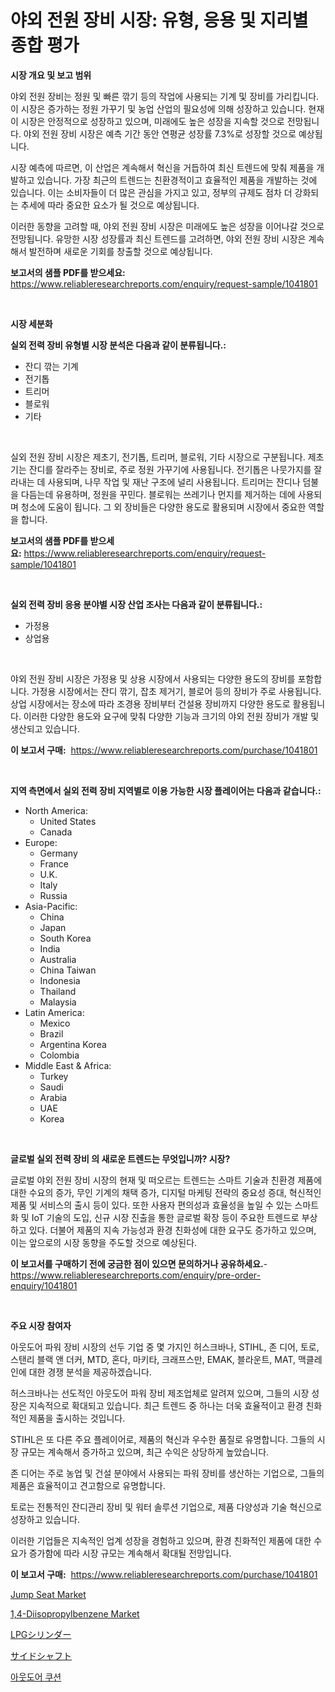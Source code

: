<p><h1>야외 전원 장비 시장: 유형, 응용 및 지리별 종합 평가</h1></p><p><strong>시장 개요 및 보고 범위</strong></p>
<p><p>야외 전원 장비는 정원 및 빠른 깎기 등의 작업에 사용되는 기계 및 장비를 가리킵니다. 이 시장은 증가하는 정원 가꾸기 및 농업 산업의 필요성에 의해 성장하고 있습니다. 현재 이 시장은 안정적으로 성장하고 있으며, 미래에도 높은 성장을 지속할 것으로 전망됩니다. 야외 전원 장비 시장은 예측 기간 동안 연평균 성장률 7.3%로 성장할 것으로 예상됩니다.</p><p>시장 예측에 따르면, 이 산업은 계속해서 혁신을 거듭하여 최신 트렌드에 맞춰 제품을 개발하고 있습니다. 가장 최근의 트렌드는 친환경적이고 효율적인 제품을 개발하는 것에 있습니다. 이는 소비자들이 더 많은 관심을 가지고 있고, 정부의 규제도 점차 더 강화되는 추세에 따라 중요한 요소가 될 것으로 예상됩니다.</p><p>이러한 동향을 고려할 때, 야외 전원 장비 시장은 미래에도 높은 성장을 이어나갈 것으로 전망됩니다. 유망한 시장 성장률과 최신 트렌드를 고려하면, 야외 전원 장비 시장은 계속해서 발전하며 새로운 기회를 창출할 것으로 예상됩니다.</p></p>
<p><strong>보고서의 샘플 PDF를 받으세요:</strong> <a href="https://www.reliableresearchreports.com/enquiry/request-sample/1041801">https://www.reliableresearchreports.com/enquiry/request-sample/1041801</a></p>
<p>&nbsp;</p>
<p><strong>시장 세분화</strong></p>
<p><strong>실외 전력 장비 유형별 시장 분석은 다음과 같이 분류됩니다.:</strong></p>
<p><ul><li>잔디 깎는 기계</li><li>전기톱</li><li>트리머</li><li>블로워</li><li>기타</li></ul></p>
<p>&nbsp;</p>
<p><p>실외 전원 장비 시장은 제초기, 전기톱, 트리머, 블로워, 기타 시장으로 구분됩니다. 제초기는 잔디를 잘라주는 장비로, 주로 정원 가꾸기에 사용됩니다. 전기톱은 나뭇가지를 잘라내는 데 사용되며, 나무 작업 및 재난 구조에 널리 사용됩니다. 트리머는 잔디나 덤불을 다듬는데 유용하며, 정원을 꾸민다. 블로워는 쓰레기나 먼지를 제거하는 데에 사용되며 청소에 도움이 됩니다. 그 외 장비들은 다양한 용도로 활용되며 시장에서 중요한 역할을 합니다.</p></p>
<p><strong>보고서의 샘플 PDF를 받으세요:</strong>&nbsp;<a href="https://www.reliableresearchreports.com/enquiry/request-sample/1041801">https://www.reliableresearchreports.com/enquiry/request-sample/1041801</a></p>
<p>&nbsp;</p>
<p><strong> 실외 전력 장비 응용 분야별 시장 산업 조사는 다음과 같이 분류됩니다.:</strong></p>
<p><ul><li>가정용</li><li>상업용</li></ul></p>
<p>&nbsp;</p>
<p><p>야외 전원 장비 시장은 가정용 및 상용 시장에서 사용되는 다양한 용도의 장비를 포함합니다. 가정용 시장에서는 잔디 깎기, 잡초 제거기, 블로어 등의 장비가 주로 사용됩니다. 상업 시장에서는 장소에 따라 조경용 장비부터 건설용 장비까지 다양한 용도로 활용됩니다. 이러한 다양한 용도와 요구에 맞춰 다양한 기능과 크기의 야외 전원 장비가 개발 및 생산되고 있습니다.</p></p>
<p><strong>이 보고서 구매:</strong>&nbsp; <a href="https://www.reliableresearchreports.com/purchase/1041801">https://www.reliableresearchreports.com/purchase/1041801</a></p>
<p>&nbsp;</p>
<p><strong>지역 측면에서 실외 전력 장비 지역별로 이용 가능한 시장 플레이어는 다음과 같습니다.:</strong></p>
<p><ul>
    <li>
        North America:
        <ul>
            <li>United States</li>
            <li>Canada</li>
        </ul>
    </li>
    <li>
        Europe:
        <ul>
            <li>Germany</li>
            <li>France</li>
            <li>U.K.</li>
            <li>Italy</li>
            <li>Russia</li>
        </ul>
    </li>
    <li>
        Asia-Pacific:
        <ul>
            <li>China</li>
            <li>Japan</li>
            <li>South Korea</li>
            <li>India</li>
            <li>Australia</li>
            <li>China Taiwan</li>
            <li>Indonesia</li>
            <li>Thailand</li>
            <li>Malaysia</li>
        </ul>
    </li>
    <li>
        Latin America:
        <ul>
            <li>Mexico</li>
            <li>Brazil</li>
            <li>Argentina Korea</li>
            <li>Colombia</li>
        </ul>
    </li>
    <li>
        Middle East & Africa:
        <ul>
            <li>Turkey</li>
            <li>Saudi</li>
            <li>Arabia</li>
            <li>UAE</li>
            <li>Korea</li>
        </ul>
    </li>
    </ul></p>
<p>&nbsp;</p>
<p><strong>글로벌 실외 전력 장비 의 새로운 트렌드는 무엇입니까? 시장?</strong></p>
<p><p>글로벌 야외 전원 장비 시장의 현재 및 떠오르는 트렌드는 스마트 기술과 친환경 제품에 대한 수요의 증가, 무인 기계의 채택 증가, 디지털 마케팅 전략의 중요성 증대, 혁신적인 제품 및 서비스의 출시 등이 있다. 또한 사용자 편의성과 효율성을 높일 수 있는 스마트화 및 IoT 기술의 도입, 신규 시장 진출을 통한 글로벌 확장 등이 주요한 트렌드로 부상하고 있다. 더불어 제품의 지속 가능성과 환경 친화성에 대한 요구도 증가하고 있으며, 이는 앞으로의 시장 동향을 주도할 것으로 예상된다.</p></p>
<p><strong>이 보고서를 구매하기 전에 궁금한 점이 있으면 문의하거나 공유하세요.</strong>- <a href="https://www.reliableresearchreports.com/enquiry/pre-order-enquiry/1041801">https://www.reliableresearchreports.com/enquiry/pre-order-enquiry/1041801</a></p>
<p>&nbsp;</p>
<p><strong>주요 시장 참여자</strong></p>
<p><p>아웃도어 파워 장비 시장의 선두 기업 중 몇 가지인 허스크바나, STIHL, 존 디어, 토로, 스탠리 블랙 앤 더커, MTD, 혼다, 마키타, 크래프스만, EMAK, 블라운트, MAT, 맥클레인에 대한 경쟁 분석을 제공하겠습니다. </p><p>허스크바나는 선도적인 아웃도어 파워 장비 제조업체로 알려져 있으며, 그들의 시장 성장은 지속적으로 확대되고 있습니다. 최근 트렌드 중 하나는 더욱 효율적이고 환경 친화적인 제품을 출시하는 것입니다. </p><p>STIHL은 또 다른 주요 플레이어로, 제품의 혁신과 우수한 품질로 유명합니다. 그들의 시장 규모는 계속해서 증가하고 있으며, 최근 수익은 상당하게 높았습니다. </p><p>존 디어는 주로 농업 및 건설 분야에서 사용되는 파워 장비를 생산하는 기업으로, 그들의 제품은 효율적이고 견고함으로 유명합니다. </p><p>토로는 전통적인 잔디관리 장비 및 워터 솔루션 기업으로, 제품 다양성과 기술 혁신으로 성장하고 있습니다. </p><p>이러한 기업들은 지속적인 업계 성장을 경험하고 있으며, 환경 친화적인 제품에 대한 수요가 증가함에 따라 시장 규모는 계속해서 확대될 전망입니다.</p></p>
<p><strong>이 보고서 구매:</strong>&nbsp;&nbsp;<a href="https://www.reliableresearchreports.com/purchase/1041801">https://www.reliableresearchreports.com/purchase/1041801</a></p>
<p><p><a href="https://github.com/ChiragRp1/Market-Research-Report-List-3/blob/main/jump-seat-market.md">Jump Seat Market</a></p><p><a href="https://view.publitas.com/reportprime-1/global-14-diisopropylbenzene-market-by-types-applications-and-major-players-with-regional-growth-rate-analysis-and-development-situation-from-2023-to-2030/">1,4-Diisopropylbenzene Market</a></p><p><a href="https://github.com/wkuactfdzwizk06/Market-Research-Report-List-1/blob/main/8755326188013.md">LPGシリンダー</a></p><p><a href="https://github.com/lrlmopnhwd79300/Market-Research-Report-List-1/blob/main/7100990188014.md">サイドシャフト</a></p><p><a href="https://github.com/vsckjg50460/Market-Research-Report-List-1/blob/main/5569289187949.md">아웃도어 쿠션</a></p></p>
